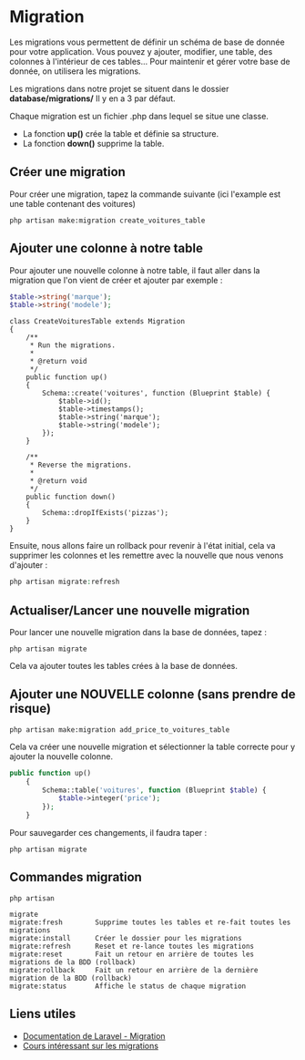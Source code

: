 # Migration

Les migrations vous permettent de définir un schéma de base de donnée pour votre application. Vous pouvez y ajouter, modifier, une table, des colonnes à l'intérieur de ces tables... Pour maintenir et gérer votre base de donnée, on utilisera les migrations.

Les migrations dans notre projet se situent dans le dossier **database/migrations/** Il y en a 3 par défaut.

Chaque migration est un fichier .php dans lequel se situe une classe.

- La fonction **up()** crée la table et définie sa structure.
- La fonction **down()** supprime la table.

## Créer une migration

Pour créer une migration, tapez la commande suivante (ici l'example est une table contenant des voitures)

```
php artisan make:migration create_voitures_table
```

## Ajouter une colonne à notre table

Pour ajouter une nouvelle colonne à notre table, il faut aller dans la migration que l'on vient de créer et ajouter par exemple :

```php
$table->string('marque');
$table->string('modele');
```

```php{13,14}
class CreateVoituresTable extends Migration
{
    /**
     * Run the migrations.
     *
     * @return void
     */
    public function up()
    {
        Schema::create('voitures', function (Blueprint $table) {
            $table->id();
            $table->timestamps();
            $table->string('marque');
            $table->string('modele');
        });
    }

    /**
     * Reverse the migrations.
     *
     * @return void
     */
    public function down()
    {
        Schema::dropIfExists('pizzas');
    }
}

```

Ensuite, nous allons faire un rollback pour revenir à l'état initial, cela va supprimer les colonnes et les remettre avec la nouvelle que nous venons d'ajouter :

```php
php artisan migrate:refresh
```

## Actualiser/Lancer une nouvelle migration

Pour lancer une nouvelle migration dans la base de données, tapez :

```
php artisan migrate
```

Cela va ajouter toutes les tables crées à la base de données.

## Ajouter une NOUVELLE colonne (sans prendre de risque)

```
php artisan make:migration add_price_to_voitures_table
```

Cela va créer une nouvelle migration et sélectionner la table correcte pour y ajouter la nouvelle colonne.

```php
public function up()
    {
        Schema::table('voitures', function (Blueprint $table) {
            $table->integer('price');
        });
    }
```

Pour sauvegarder ces changements, il faudra taper :

```
php artisan migrate
```

## Commandes migration

```
php artisan
```

```
migrate
migrate:fresh        Supprime toutes les tables et re-fait toutes les migrations
migrate:install      Créer le dossier pour les migrations
migrate:refresh      Reset et re-lance toutes les migrations
migrate:reset        Fait un retour en arrière de toutes les migrations de la BDD (rollback)
migrate:rollback     Fait un retour en arrière de la dernière migration de la BDD (rollback)
migrate:status       Affiche le status de chaque migration
```

## Liens utiles

- [Documentation de Laravel - Migration](https://laravel.com/docs/8.x/migrations#introduction)
- [Cours intéressant sur les migrations](https://laravel.sillo.org/cours-laravel-6-les-donnees-migrations-et-modeles/)
